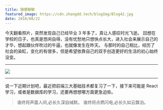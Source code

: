 ```yaml
---
title: 随便聊聊
featured_image: https://cdn.zhangdd.tech/blogImg/Blog42.jpg
date: 2018/08/22
---
```


今天翻看照片，突然发现自己已经毕业 3 年多了，真让人感叹时光飞逝。
回想在学校的日子，也真是悠闲自得，没有忧愁地只想快点长大，进入社会来展示自己的才华，想起跟伙伴吹过的牛逼，也就像发生在昨天。
与那时的自己相比，经历了社会的染缸，变化的有很多，但是希望依靠自己的双手创造更好的生活的初心始终没变。

***  

![](https://cdn.zhangdd.tech/contentImg/other/graduation.jpg)

***

说一下近期计划吧，最近把前端三大基础技术都复习了一下，接下来可能是 React 学习，或者是数据库的学习，还要再想想哪方面更急迫些。

>谁终将声震人间,必长久深自缄默。
>谁终将点燃闪电,必长久如云飘泊。